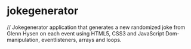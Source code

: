 # jokegenerator

//  Jokegenerator application that generates a new randomized joke from Glenn Hysen on each event using HTML5, CSS3 and JavaScript Dom-manipulation, eventlisteners, arrays and loops.
